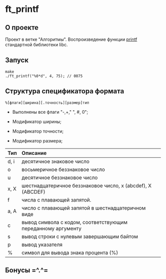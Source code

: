 # ft_printf


## О проекте

Проект в ветке "Алгоритмы". Воспроизведение функции [printf](https://ru.wikipedia.org/wiki/Printf) стандартной библиотеки libc.

## Запуск
```
make
./ft_printf("%0*d", 4, 75); // 0075
```


## Структура спецификатора формата

```
%[флаги][ширина][.точность][размер]тип
```

  * Выполнены все флаги "-,+," ", #, 0";

  * Модификатор ширины;

  * Модификатор точности;

  * Модификатор размера;



|  Тип |                    Описание                                 |
| -----|:------------------------------------------------------------|
| d, i | десятичное знаковое число                                   |
|   o  | восьмеричное беззнаковое число                              |
|   u  | десятичное беззнаковое число                                |
| x, X |шестнадцатеричное беззнаковое число, x (abcdef), X (ABCDEF)  |
|   f  | числа с плавающей запятой.                                  |
| а, A | число с плавающей запятой в шестнадцатеричном виде          |
|   c  | вывод символа с кодом, соответствующим переданному аргументу|
|   s  | вывод строки с нулевым завершающим байтом                   |
|   p  | вывод указателя                                             |
|   %  | символ для вывода знака процента (%)                        |

## Бонусы =^.^=



